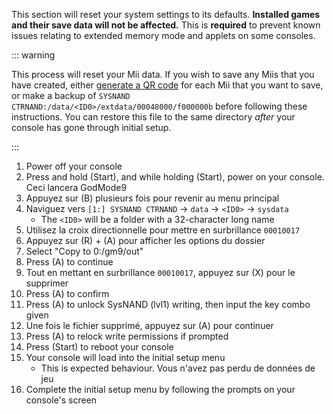 This section will reset your system settings to its defaults. **Installed games and their save data will not be affected.** This is **required** to prevent known issues relating to extended memory mode and applets on some consoles.

::: warning

This process will reset your Mii data. If you wish to save any Miis that you have created, either [generate a QR code](https://en-americas-support.nintendo.com/app/answers/detail/a_id/298/~/how-to-generate-a-qr-code%E2%84%A2-for-a-mii) for each Mii that you want to save, or make a backup of `SYSNAND CTRNAND:/data/<ID0>/extdata/00048000/f000000b` before following these instructions. You can restore this file to the same directory _after_ your console has gone through initial setup.

:::

1. Power off your console
2. Press and hold (Start), and while holding (Start), power on your console. Ceci lancera GodMode9
3. Appuyez sur (B) plusieurs fois pour revenir au menu principal
4. Naviguez vers `[1:] SYSNAND CTRNAND` -> `data` -> `<ID0>` -> `sysdata`
    - The `<ID0>` will be a folder with a 32-character long name
5. Utilisez la croix directionnelle pour mettre en surbrillance `00010017`
6. Appuyez sur (R) + (A) pour afficher les options du dossier
7. Select "Copy to 0:/gm9/out"
8. Press (A) to continue
9. Tout en mettant en surbrillance `00010017`, appuyez sur (X) pour le supprimer
10. Press (A) to confirm
11. Press (A) to unlock SysNAND (lvl1) writing, then input the key combo given
12. Une fois le fichier supprimé, appuyez sur (A) pour continuer
13. Press (A) to relock write permissions if prompted
14. Press (Start) to reboot your console
15. Your console will load into the initial setup menu
    - This is expected behaviour. Vous n'avez pas perdu de données de jeu
16. Complete the initial setup menu by following the prompts on your console's screen
